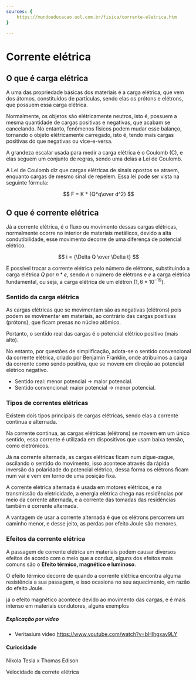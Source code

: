 ```yaml
---
sources: {
    https://mundoeducacao.uol.com.br/fisica/corrente-eletrica.htm
}

---
```


# Corrente elétrica

## O que é carga elétrica

A uma das propriedade básicas dos materiais é a carga elétrica, que vem dos átomos, constituídos de partículas, sendo elas os prótons e elétrons, que possuem essa carga elétrica.

Normalmente, os objetos são elétricamente neutros, isto é, possuem a mesma quantidade de cargas positivas e negativas, que acabam se cancelando. No entanto, fenômenos físicos podem mudar esse balanço, tornando o objeto elétricamente carregado, isto é, tendo mais cargas positivas do que negativas ou vice-e-versa.

A grandeza escalar usada para medir a carga elétrica é o Coulomb (C), e elas seguem um conjunto de regras, sendo uma delas a Lei de Coulomb.

A Lei de Coulomb diz que cargas elétricas de sinais opostos se atraem, enquanto cargas de mesmo sinal de repelem. Essa lei pode ser vista na seguinte fórmula:

$$ F = K * {Q*q\over d^2} $$ 

## O que é corrente elétrica

Já a corrente elétrica, é o fluxo ou movimento dessas cargas elétricas, normalmente ocorre no interior de materiais metálicos, devido a alta condutibilidade, esse movimento decorre de uma diferença de potencial elétrico.

$$ i = {\Delta Q \over \Delta t} $$

É possível trocar a corrente elétrica pelo número de elétrons, substituindo a carga elétrica $Q$ por $n*e$, sendo $n$ o número de elétrons e $e$ a carga elétrica fundamental, ou seja, a carga elétrica de um elétron ($1,6*10^{-19}$).

### Sentido da carga elétrica

As cargas elétricas que se movimentam são as negativas (elétrons) pois podem se movimentar em materiais, ao contrário das cargas positivas (prótons), que ficam presas no núcleo atômico.

Portanto, o sentido real das cargas é o potencial elétrico positivo (mais alto).

No entanto, por questões de simplificação, adota-se o sentido convencional da corrente elétrica, criado por Benjamin Franklin, onde atribuímos a carga da corrente como sendo positiva, que se movem em direção ao potencial elétrico negativo.

- Sentido real: menor potencial → maior potencial.
- Sentido convencional: maior potencial → menor potencial.

### Tipos de correntes elétricas

Existem dois tipos principais de cargas elétricas, sendo elas a corrente contínua e alternada.

Na corrente contínua, as cargas elétricas (elétrons) se movem em um único sentido, essa corrente é utilizada em dispositivos que usam baixa tensão, como eletrônicos.

Já na corrente alternada, as cargas elétricas ficam num zigue-zague, oscilando o sentido do movimento, isso acontece através da rápida inversão da polaridade do potencial elétrico, dessa forma os elétrons ficam num vai e vem em torno de uma posição fixa.

A corrente elétrica alternada é usada em motores elétricos, e na transmissão da eletricidade, a energia elétrica chega nas residências por meio da corrente alternada, e a corrente das tomadas das residências também é corrente alternada.

A vantagem de usar a corrente alternada é que os elétrons percorrem um caminho menor, e desse jeito, as perdas por efeito Joule são menores.

### Efeitos da corrente elétrica

A passagem de corrente elétrica em materiais podem causar diversos efeitos de acordo com o meio que a conduz, alguns dos efeitos mais comuns são o **Efeito térmico, magnético e luminoso**.

O efeito térmico decorre de quando a corrente elétrica encontra alguma resistência a sua passagem, e isso ocasiona no seu aquecimento, em razão do efeito Joule.

já o efeito magnético acontece devido ao movimento das cargas, e é mais intenso em materiais condutores, alguns exemplos 

##### Explicação por video

- Veritasium video https://www.youtube.com/watch?v=bHIhgxav9LY

#### Curiosidade

Nikola Tesla x Thomas Edison

Velocidade da correte elétrica